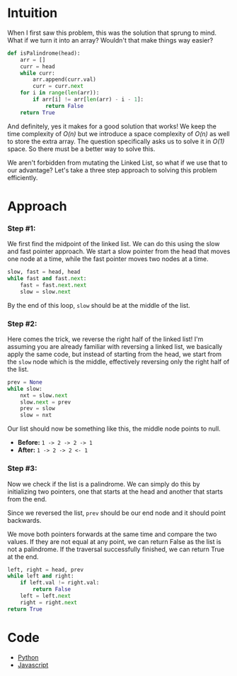 # Intuition

When I first saw this problem, this was the solution that sprung to mind. What if we turn it into an array? Wouldn't that make things way easier?
```py
def isPalindrome(head):
    arr = []
    curr = head
    while curr:
        arr.append(curr.val)
        curr = curr.next
    for i in range(len(arr)):
        if arr[i] != arr[len(arr) - i - 1]:
            return False
    return True
```
And definitely, yes it makes for a good solution that works! We keep the time complexity of *O(n)* but we introduce a space complexity of *O(n)* as well to store the extra array. The question specifically asks us to solve it in *O(1)* space. So there must be a better way to solve this.

We aren't forbidden from mutating the Linked List, so what if we use that to our advantage? Let's take a three step approach to solving this problem efficiently.

# Approach

### Step #1:

We first find the midpoint of the linked list. We can do this using the slow and fast pointer approach. We start a slow pointer from the head that moves one node at a time, while the fast pointer moves two nodes at a time.
```py
slow, fast = head, head
while fast and fast.next:
    fast = fast.next.next
    slow = slow.next
```
By the end of this loop, `slow` should be at the middle of the list.

### Step #2:

Here comes the trick, we reverse the right half of the linked list! I'm assuming you are already familiar with reversing a linked list, we basically apply the same code, but instead of starting from the head, we start from the `slow` node which is the middle, effectively reversing only the right half of the list.
```py
prev = None
while slow:
    nxt = slow.next
    slow.next = prev
    prev = slow
    slow = nxt
```
Our list should now be something like this, the middle node points to null.

- **Before:** `1 -> 2 -> 2 -> 1`
- **After:** `1 -> 2 -> 2 <- 1`

### Step #3:

Now we check if the list is a palindrome. We can simply do this by initializing two pointers, one that starts at the head and another that starts from the end.

Since we reversed the list, `prev` should be our end node and it should point backwards.

We move both pointers forwards at the same time and compare the two values. If they are not equal at any point, we can return False as the list is not a palindrome. If the traversal successfully finished, we can return True at the end.

```py
left, right = head, prev
while left and right:
    if left.val != right.val:
        return False
    left = left.next
    right = right.next
return True
```

# Code

- [Python](solution.py)
- [Javascript](solution.js)
